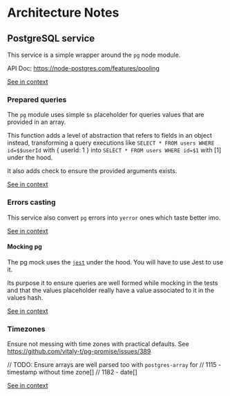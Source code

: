 [//]: # ( )
[//]: # (This file is automatically generated by the `jsarch`)
[//]: # (module. Do not change it elsewhere, changes would)
[//]: # (be overriden.)
[//]: # ( )
# Architecture Notes



## PostgreSQL service

This service is a simple wrapper around the `pg` node module.

API Doc: https://node-postgres.com/features/pooling

[See in context](./src/pg.ts#L60-L65)



### Prepared queries

The `pg` module uses simple `$n` placeholder for queries values
 that are provided in an array.

 This function adds a level of abstraction that refers to fields
 in an object instead, transforming a query executions like
 `SELECT * FROM users WHERE id=$$userId` with { userId: 1 }
 into `SELECT * FROM users WHERE id=$1` with [1] under the
 hood.

It also adds check to ensure the provided arguments exists.

[See in context](./src/pg.ts#L214-L226)



### Errors casting

This service also convert `pg` errors into `yerror` ones which taste
 better imo.

[See in context](./src/pg.ts#L249-L253)



#### Mocking pg

The pg mock uses the [`jest`](https://jestjs.io) under the hood.
 You will have to use Jest to use it.

Its purpose it to ensure queries are well formed while mocking
 in the tests and that the values placeholder really have a value
 associated to it in the values hash.

[See in context](./src/pg.mock.ts#L7-L15)



### Timezones

Ensure not messing with time zones with practical defaults.
See https://github.com/vitaly-t/pg-promise/issues/389

// TODO: Ensure arrays are well parsed too with `postgres-array` for
// 1115 - timestamp without time zone[]
// 1182 - date[]

[See in context](./src/pg.ts#L10-L18)

